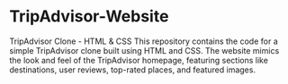 # TripAdvisor-Website
TripAdvisor Clone - HTML &amp; CSS  This repository contains the code for a simple TripAdvisor clone built using HTML and CSS. The website mimics the look and feel of the TripAdvisor homepage, featuring sections like destinations, user reviews, top-rated places, and featured images. 
